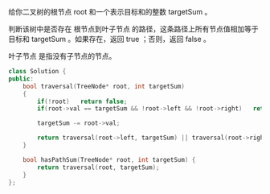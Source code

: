 给你二叉树的根节点 root 和一个表示目标和的整数 targetSum 。

判断该树中是否存在 根节点到叶子节点 的路径，这条路径上所有节点值相加等于目标和 targetSum 。如果存在，返回 true ；否则，返回 false 。

叶子节点 是指没有子节点的节点。

 

```c++
class Solution {
public:
    bool traversal(TreeNode* root, int targetSum)
    {
        if(!root)   return false;
        if(root->val == targetSum && !root->left && !root->right)   return true;

        targetSum -= root->val;

        return traversal(root->left, targetSum) || traversal(root->right, targetSum);
    }

    bool hasPathSum(TreeNode* root, int targetSum) {
        return traversal(root, targetSum);
    }
};
```

